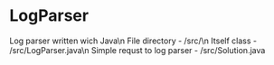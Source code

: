 # LogParser
 Log parser written wich Java\n
 File directory - /src/\n
 Itself class - /src/LogParser.java\n
 Simple requst to log parser - /src/Solution.java